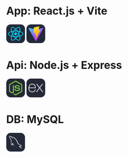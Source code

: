 # App: React.js + Vite
<img src="https://github.com/McMaldo/McMaldo/raw/main/icons/React-Dark.svg" width=50>
<img src="https://github.com/McMaldo/McMaldo/raw/main/icons/Vite-Dark.svg" width=50>

# Api: Node.js + Express
<img src="https://github.com/McMaldo/McMaldo/raw/main/icons/NodeJS-Dark.svg" width=50>
<img src="https://github.com/McMaldo/McMaldo/raw/main/icons/ExpressJS-Dark.svg" width=50>

# DB: MySQL
<img src="https://github.com/McMaldo/McMaldo/raw/main/icons/MySQL-Dark.svg" width=50>